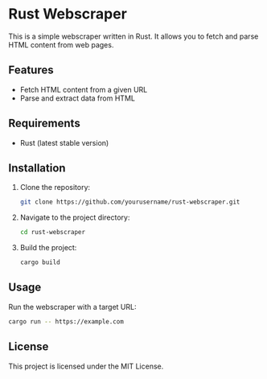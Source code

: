 # Rust Webscraper

This is a simple webscraper written in Rust. It allows you to fetch and parse HTML content from web pages.

## Features

- Fetch HTML content from a given URL
- Parse and extract data from HTML

## Requirements

- Rust (latest stable version)

## Installation

1. Clone the repository:
    ```sh
    git clone https://github.com/yourusername/rust-webscraper.git
    ```
2. Navigate to the project directory:
    ```sh
    cd rust-webscraper
    ```
3. Build the project:
    ```sh
    cargo build
    ```

## Usage

Run the webscraper with a target URL:
```sh
cargo run -- https://example.com
```

## License

This project is licensed under the MIT License.